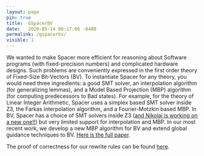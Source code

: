 ```yaml
---
layout: page
pin: true
title:  GSpacerBV
date:   2020-05-14 00:17:06 -0400
permalink: /gspacerbv/
visible: 1
---
```

We wanted to make Spacer more efficient for reasoning about Software programs (with fixed-precision numbers) and complicated hardware designs. Such problems are conveniently expressed in the first order theory of Fixed-Size Bit-Vectors (BV).
To instantiate Spacer for any theory, you would need three ingredients: a good SMT solver, an interpolation algorithm (for generalizing lemmas), and a Model Based Projection (MBP) algorithm (for computing predecessors to Bad states). 
For example, for the theory of Linear Integer Arithmetic, Spacer uses a simplex based SMT solver inside Z3, the Farkas interpolation algorithm, and a Fourier-Motzkin based MBP. In BV, Spacer has a choice of SMT solvers inside Z3 ([and Nikolaj is working on a new one!!](https://github.com/Z3Prover/z3/pull/4674)) but very limited support for interpolation and MBP. In our most recent work, we develop a new MBP algorithm for BV and extend global guidance techniques to BV. [Here is the full paper](/assets/bvspacer/paper.pdf).

The proof of correctness for our rewrite rules can be found [here](/assets/bvspacer/rewrite_ule.smt2).

